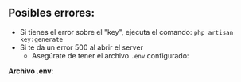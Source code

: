 ## Posibles errores:

* Si tienes el error sobre el "key", ejecuta el comando: `php artisan key:generate`
* Si te da un error 500 al abrir el server
  * Asegúrate de tener el archivo `.env` configurado:

**Archivo .env**:

```config

```
